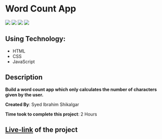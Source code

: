 # Word Count App

![](https://img.shields.io/badge/-HTML-orange)
![](https://img.shields.io/badge/-CSS-green)
![](https://img.shields.io/badge/-JAVASCRIPT-yellowgreen)
![](https://img.shields.io/badge/-NETLIFY-yellow)

## Using Technology:

- HTML
- CSS
- JavaScript

## Description

**Build a word count app which only calculates the number of characters given by the user.**

**Created By**: Syed Ibrahim Shikalgar

**Time took to complete this project**: 2 Hours

## [**Live-link**](https://word-count-program.netlify.app/) of the project

